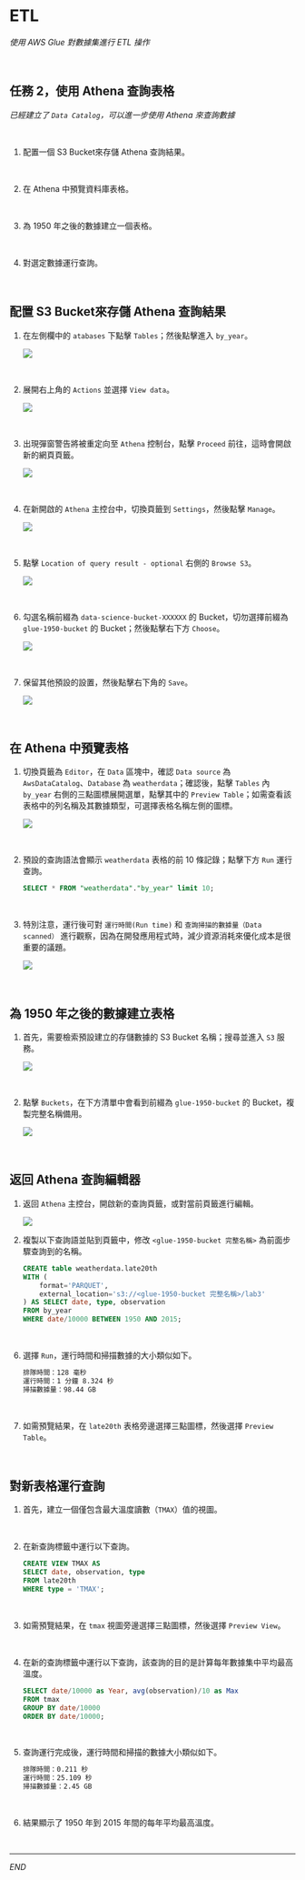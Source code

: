 # ETL

_使用 AWS Glue 對數據集進行 ETL 操作_

<br>

## 任務 2，使用 Athena 查詢表格

_已經建立了 `Data Catalog`，可以進一步使用 Athena 來查詢數據_

<br>

1. 配置一個 S3 Bucket來存儲 Athena 查詢結果。

<br>

2. 在 Athena 中預覽資料庫表格。

<br>

3. 為 1950 年之後的數據建立一個表格。

<br>

4. 對選定數據運行查詢。

<br>

## 配置 S3 Bucket來存儲 Athena 查詢結果

1. 在左側欄中的 `atabases` 下點擊 `Tables`；然後點擊進入 `by_year`。

    ![](images/img_26.png)

<br>

2. 展開右上角的 `Actions` 並選擇 `View data`。

    ![](images/img_27.png)

<br>

3. 出現彈窗警告將被重定向至 `Athena` 控制台，點擊 `Proceed` 前往，這時會開啟新的網頁頁籤。

    ![](images/img_28.png)

<br>

4. 在新開啟的 `Athena` 主控台中，切換頁籤到 `Settings`，然後點擊 `Manage`。

    ![](images/img_29.png)

<br>

5. 點擊 `Location of query result - optional` 右側的 `Browse S3`。

    ![](images/img_30.png)

<br>

6. 勾選名稱前綴為 `data-science-bucket-XXXXXX` 的 Bucket，切勿選擇前綴為 `glue-1950-bucket` 的 Bucket；然後點擊右下方 `Choose`。

    ![](images/img_31.png)

<br>

7. 保留其他預設的設置，然後點擊右下角的 `Save`。

    ![](images/img_32.png)

<br>

## 在 Athena 中預覽表格

1. 切換頁籤為 `Editor`，在 `Data` 區塊中，確認 `Data source` 為 `AwsDataCatalog`、`Database` 為 `weatherdata`；確認後，點擊 `Tables` 內 `by_year` 右側的三點圖標展開選單，點擊其中的 `Preview Table`；如需查看該表格中的列名稱及其數據類型，可選擇表格名稱左側的圖標。

    ![](images/img_33.png)

<br>

2. 預設的查詢語法會顯示 `weatherdata` 表格的前 10 條記錄；點擊下方 `Run` 運行查詢。

    ```sql
    SELECT * FROM "weatherdata"."by_year" limit 10;
    ```

<br>

3. 特別注意，運行後可對 `運行時間(Run time)` 和 `查詢掃描的數據量（Data scanned）` 進行觀察，因為在開發應用程式時，減少資源消耗來優化成本是很重要的議題。

    ![](images/img_40.png)

<br>

## 為 1950 年之後的數據建立表格

1. 首先，需要檢索預設建立的存儲數據的 S3 Bucket 名稱；搜尋並進入 `S3` 服務。

    ![](images/img_41.png)

<br>

2. 點擊 `Buckets`，在下方清單中會看到前綴為 `glue-1950-bucket` 的 Bucket，複製完整名稱備用。

    ![](images/img_42.png)

<br>

## 返回 Athena 查詢編輯器

1. 返回 `Athena` 主控台，開啟新的查詢頁籤，或對當前頁籤進行編輯。

    ![](images/img_43.png)

2. 複製以下查詢語並貼到頁籤中，修改 `<glue-1950-bucket 完整名稱>` 為前面步驟查詢到的名稱。

    ```sql
    CREATE table weatherdata.late20th
    WITH (
        format='PARQUET',
        external_location='s3://<glue-1950-bucket 完整名稱>/lab3'
    ) AS SELECT date, type, observation 
    FROM by_year
    WHERE date/10000 BETWEEN 1950 AND 2015;
    ```

<br>

6. 選擇 `Run`，運行時間和掃描數據的大小類似如下。

    ```bash
    排隊時間：128 毫秒
    運行時間：1 分鐘 8.324 秒
    掃描數據量：98.44 GB
    ```

<br>

7. 如需預覽結果，在 `late20th` 表格旁邊選擇三點圖標，然後選擇 `Preview Table`。

<br>

## 對新表格運行查詢

1. 首先，建立一個僅包含最大溫度讀數（`TMAX`）值的視圖。

<br>

2. 在新查詢標籤中運行以下查詢。

    ```sql
    CREATE VIEW TMAX AS
    SELECT date, observation, type
    FROM late20th
    WHERE type = 'TMAX';
    ```

<br>

3. 如需預覽結果，在 `tmax` 視圖旁邊選擇三點圖標，然後選擇 `Preview View`。

<br>

4. 在新的查詢標籤中運行以下查詢，該查詢的目的是計算每年數據集中平均最高溫度。

    ```sql
    SELECT date/10000 as Year, avg(observation)/10 as Max
    FROM tmax
    GROUP BY date/10000
    ORDER BY date/10000;
    ```

<br>

5. 查詢運行完成後，運行時間和掃描的數據大小類似如下。

    ```bash
    排隊時間：0.211 秒
    運行時間：25.109 秒
    掃描數據量：2.45 GB
    ```

<br>

6. 結果顯示了 1950 年到 2015 年間的每年平均最高溫度。

<br>

___

_END_